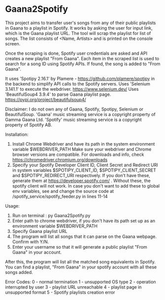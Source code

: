 # Gaana2Spotify
This project aims to transfer user's songs from any of their public playlists in Gaana to a playlist in Spotify.
It works by asking the user for input link, which is the Gaana playlist URL. The tool will scrap the playlist for list of songs.
The list consists of <Name, Artists> and is printed on the console screen.

Once the scraping is done, Spotify user credentials are asked and API creates a new playlist "From Gaana".
Each item in the scraped list is used to search for a song ID using Spotify APIs. If found, the song is added to "From Gaana".

It uses 'Spotipy 2.16.1' by Plamere - https://github.com/plamere/spotipy in the backend to simplify API calls to the Spotify servers.
Uses 'Selenium 3.141.1' to execute the webdriver. https://www.selenium.dev/
Uses 'BeautifulSoup4 3.9.4' to parse Gaana playlist page. https://pypi.org/project/beautifulsoup4/ 

Disclaimer:
I do not own any of Gaana, Spotify, Spotipy, Selenium or BeautifulSoup. 
'Gaana' music streaming service is a copyright property of Gamma Gaana Ltd.
'Spotify' music streaming service is a copyright property of Spotify AB.

Installation:
1. Install Chrome Webdriver and have its path in the system environment variable $WEBDRIVER_PATH
    Make sure your webdriver and Chrome browser versions are compatible. For downloads and info, check https://chromedriver.chromium.org/downloads
2. Specify your Spotify Developer Client ID, Client Secret and Redirect URI in system variables $SPOTIPY_CLIENT_ID, $SPOTIPY_CLIENT_SECRET and $SPOTIPY_REDIRECT_URI respectively.
    If you don't have these, generate them at https://developer.spotify.com/ . Without these, the spotify client will not work. 
    In case you don't want to add these to global env variables, see and change the source code at /spotify_service/spotify_feeder.py in lines 11-14

Usage:
1. Run on terminal : py Gaana2Spotify.py
2. Enter path to chrome webdriver, if you don't have its path set up as an environment variable $WEBDRIVER_PATH
3. Specify Gaana playlist URL
4. The program will list all songs that it can parse on the Gaana webpage. Confirm with Y/N.
5. Enter your username so that it will generate a public playlist "From Gaana" in your account.

After this, the program will list all the matched song equivalents in Spotify. You can find a playlist, "From Gaana" in your spotify account with all these songs added. 
    
Error Codes:
0 - normal termination
1 - unsupported OS type
2 - operation interrupted by user
3 - playlist URL unreachable
4 - playlist page in unsupported format
5 - Spotify playlists creation error
